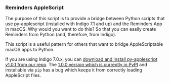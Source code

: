 ### Reminders AppleScript

The purpose of this script is to provide a bridge between Python scripts
that use py-applescript (installed with Indigo 7.1 and up) and the
Reminders App in macOS. Why would you want to do this? So that you can
easily create Reminders from Python (and, therefore, from Indigo).

This script is a useful pattern for others that want to bridge
AppleScriptable macOS apps to Python.

If you are using Indigo 7.0.x, you can [download and install py-applescript v1.0.1
from our repo](https://github.com/indigodomo/py-applescript). The [1.0.0
version which is currently in PyPI](https://pypi.python.org/pypi/py-applescript/1.0.0) and installable via `pip` has a bug
which keeps it from correctly loading AppleScript files.